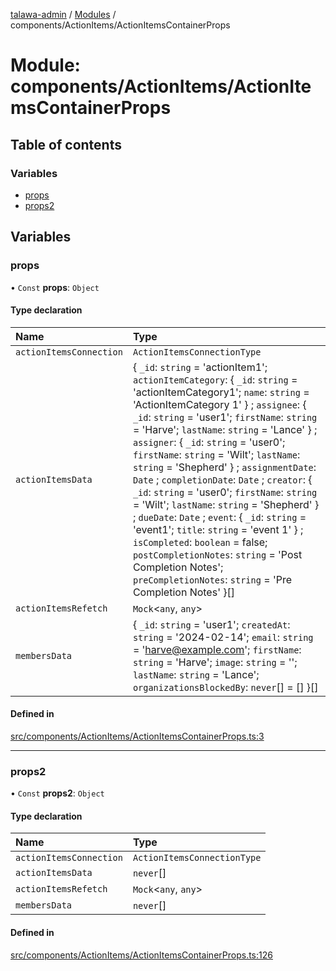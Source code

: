 [talawa-admin](../README.md) / [Modules](../modules.md) / components/ActionItems/ActionItemsContainerProps

# Module: components/ActionItems/ActionItemsContainerProps

## Table of contents

### Variables

- [props](components_ActionItems_ActionItemsContainerProps.md#props)
- [props2](components_ActionItems_ActionItemsContainerProps.md#props2)

## Variables

### props

• `Const` **props**: `Object`

#### Type declaration

| Name | Type |
| :------ | :------ |
| `actionItemsConnection` | `ActionItemsConnectionType` |
| `actionItemsData` | \{ `_id`: `string` = 'actionItem1'; `actionItemCategory`: \{ `_id`: `string` = 'actionItemCategory1'; `name`: `string` = 'ActionItemCategory 1' \} ; `assignee`: \{ `_id`: `string` = 'user1'; `firstName`: `string` = 'Harve'; `lastName`: `string` = 'Lance' \} ; `assigner`: \{ `_id`: `string` = 'user0'; `firstName`: `string` = 'Wilt'; `lastName`: `string` = 'Shepherd' \} ; `assignmentDate`: `Date` ; `completionDate`: `Date` ; `creator`: \{ `_id`: `string` = 'user0'; `firstName`: `string` = 'Wilt'; `lastName`: `string` = 'Shepherd' \} ; `dueDate`: `Date` ; `event`: \{ `_id`: `string` = 'event1'; `title`: `string` = 'event 1' \} ; `isCompleted`: `boolean` = false; `postCompletionNotes`: `string` = 'Post Completion Notes'; `preCompletionNotes`: `string` = 'Pre Completion Notes' \}[] |
| `actionItemsRefetch` | `Mock`\<`any`, `any`\> |
| `membersData` | \{ `_id`: `string` = 'user1'; `createdAt`: `string` = '2024-02-14'; `email`: `string` = 'harve@example.com'; `firstName`: `string` = 'Harve'; `image`: `string` = ''; `lastName`: `string` = 'Lance'; `organizationsBlockedBy`: `never`[] = [] \}[] |

#### Defined in

[src/components/ActionItems/ActionItemsContainerProps.ts:3](https://github.com/duplixx/talawa-admin/blob/0632235/src/components/ActionItems/ActionItemsContainerProps.ts#L3)

___

### props2

• `Const` **props2**: `Object`

#### Type declaration

| Name | Type |
| :------ | :------ |
| `actionItemsConnection` | `ActionItemsConnectionType` |
| `actionItemsData` | `never`[] |
| `actionItemsRefetch` | `Mock`\<`any`, `any`\> |
| `membersData` | `never`[] |

#### Defined in

[src/components/ActionItems/ActionItemsContainerProps.ts:126](https://github.com/duplixx/talawa-admin/blob/0632235/src/components/ActionItems/ActionItemsContainerProps.ts#L126)
